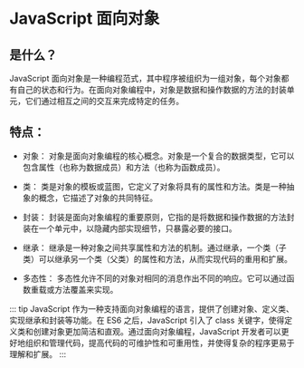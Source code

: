 # JavaScript 面向对象

## 是什么？

JavaScript 面向对象是一种编程范式，其中程序被组织为一组对象，每个对象都有自己的状态和行为。在面向对象编程中，对象是数据和操作数据的方法的封装单元，它们通过相互之间的交互来完成特定的任务。

## 特点：

- 对象： 对象是面向对象编程的核心概念。对象是一个复合的数据类型，它可以包含属性（也称为数据成员）和方法（也称为函数成员）。

- 类： 类是对象的模板或蓝图，它定义了对象将具有的属性和方法。类是一种抽象的概念，它描述了对象的共同特征。

- 封装： 封装是面向对象编程的重要原则，它指的是将数据和操作数据的方法封装在一个单元中，以隐藏内部实现细节，只暴露必要的接口。

- 继承： 继承是一种对象之间共享属性和方法的机制。通过继承，一个类（子类）可以继承另一个类（父类）的属性和方法，从而实现代码的重用和扩展。

- 多态性： 多态性允许不同的对象对相同的消息作出不同的响应。它可以通过函数重载或方法覆盖来实现。

::: tip
JavaScript 作为一种支持面向对象编程的语言，提供了创建对象、定义类、实现继承和封装等功能。在 ES6 之后，JavaScript 引入了 class 关键字，使得定义类和创建对象更加简洁和直观。通过面向对象编程，JavaScript 开发者可以更好地组织和管理代码，提高代码的可维护性和可重用性，并使得复杂的程序更易于理解和扩展。
:::
